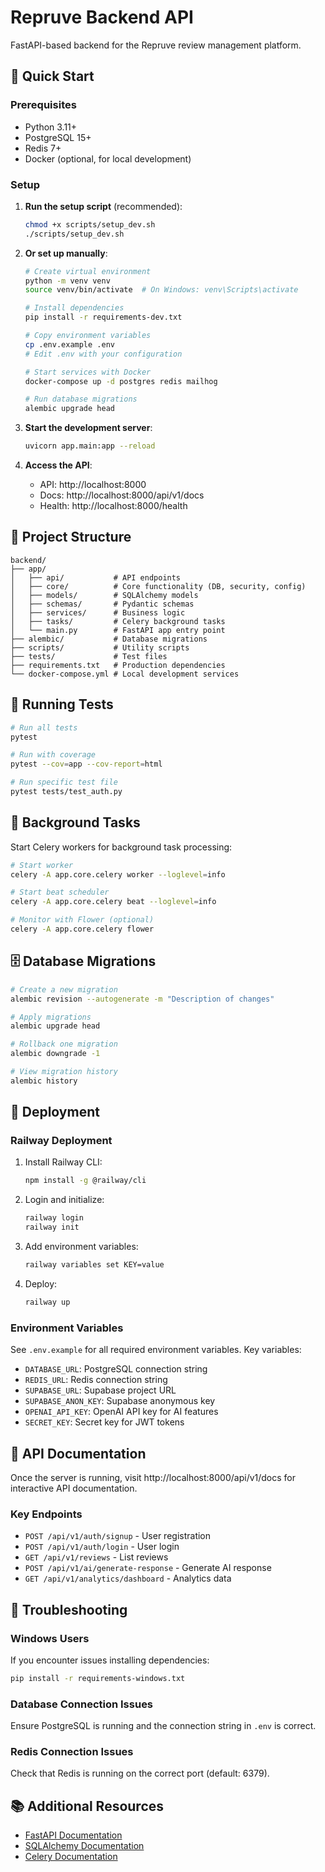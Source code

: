 # Repruve Backend API

FastAPI-based backend for the Repruve review management platform.

## 🚀 Quick Start

### Prerequisites
- Python 3.11+
- PostgreSQL 15+
- Redis 7+
- Docker (optional, for local development)

### Setup

1. **Run the setup script** (recommended):
   ```bash
   chmod +x scripts/setup_dev.sh
   ./scripts/setup_dev.sh
   ```

2. **Or set up manually**:
   ```bash
   # Create virtual environment
   python -m venv venv
   source venv/bin/activate  # On Windows: venv\Scripts\activate

   # Install dependencies
   pip install -r requirements-dev.txt

   # Copy environment variables
   cp .env.example .env
   # Edit .env with your configuration

   # Start services with Docker
   docker-compose up -d postgres redis mailhog

   # Run database migrations
   alembic upgrade head
   ```

3. **Start the development server**:
   ```bash
   uvicorn app.main:app --reload
   ```

4. **Access the API**:
   - API: http://localhost:8000
   - Docs: http://localhost:8000/api/v1/docs
   - Health: http://localhost:8000/health

## 📁 Project Structure

```
backend/
├── app/
│   ├── api/           # API endpoints
│   ├── core/          # Core functionality (DB, security, config)
│   ├── models/        # SQLAlchemy models
│   ├── schemas/       # Pydantic schemas
│   ├── services/      # Business logic
│   ├── tasks/         # Celery background tasks
│   └── main.py        # FastAPI app entry point
├── alembic/           # Database migrations
├── scripts/           # Utility scripts
├── tests/             # Test files
├── requirements.txt   # Production dependencies
└── docker-compose.yml # Local development services
```

## 🧪 Running Tests

```bash
# Run all tests
pytest

# Run with coverage
pytest --cov=app --cov-report=html

# Run specific test file
pytest tests/test_auth.py
```

## 🔧 Background Tasks

Start Celery workers for background task processing:

```bash
# Start worker
celery -A app.core.celery worker --loglevel=info

# Start beat scheduler
celery -A app.core.celery beat --loglevel=info

# Monitor with Flower (optional)
celery -A app.core.celery flower
```

## 🗄️ Database Migrations

```bash
# Create a new migration
alembic revision --autogenerate -m "Description of changes"

# Apply migrations
alembic upgrade head

# Rollback one migration
alembic downgrade -1

# View migration history
alembic history
```

## 🚀 Deployment

### Railway Deployment

1. Install Railway CLI:
   ```bash
   npm install -g @railway/cli
   ```

2. Login and initialize:
   ```bash
   railway login
   railway init
   ```

3. Add environment variables:
   ```bash
   railway variables set KEY=value
   ```

4. Deploy:
   ```bash
   railway up
   ```

### Environment Variables

See `.env.example` for all required environment variables. Key variables:

- `DATABASE_URL`: PostgreSQL connection string
- `REDIS_URL`: Redis connection string
- `SUPABASE_URL`: Supabase project URL
- `SUPABASE_ANON_KEY`: Supabase anonymous key
- `OPENAI_API_KEY`: OpenAI API key for AI features
- `SECRET_KEY`: Secret key for JWT tokens

## 📝 API Documentation

Once the server is running, visit http://localhost:8000/api/v1/docs for interactive API documentation.

### Key Endpoints

- `POST /api/v1/auth/signup` - User registration
- `POST /api/v1/auth/login` - User login
- `GET /api/v1/reviews` - List reviews
- `POST /api/v1/ai/generate-response` - Generate AI response
- `GET /api/v1/analytics/dashboard` - Analytics data

## 🐛 Troubleshooting

### Windows Users
If you encounter issues installing dependencies:
```bash
pip install -r requirements-windows.txt
```

### Database Connection Issues
Ensure PostgreSQL is running and the connection string in `.env` is correct.

### Redis Connection Issues
Check that Redis is running on the correct port (default: 6379).

## 📚 Additional Resources

- [FastAPI Documentation](https://fastapi.tiangolo.com/)
- [SQLAlchemy Documentation](https://docs.sqlalchemy.org/)
- [Celery Documentation](https://docs.celeryproject.org/)